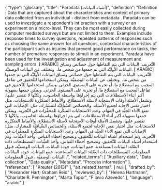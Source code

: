 {
    "type": "glossary",
    "title": "Paradata (أشباه البيانات)",
    "definition": "Definition : Data that are captured about the characteristics and context of primary data collected from an individual - distinct from metadata . Paradata can be used to investigate a respondent’s int eraction with a survey or an experiment on a micro-level. They can be most easily collected during computer mediated surveys but are not limited to them. Examples include response times to survey questions, repeated patterns of responses such as choosing the same answer for all questions, contextual characteristics of the participant such as injuries that prevent good performance on tasks, the number of premature responses to stimuli in an experiment. Paradata have been used for the investigation and adjustment of measurement and sampling errors. [:ARABIC] التَّعريف: البيانات التي يتم التقاطها حول خصائص وسياق البيانات الأوليَّة التي تم جمعها من شخص ما،  وتختلف عن البيانات الوصفيَّة. [:ARABIC] التَّعريف: البيانات التي يتم التقاطها حول خصائص وسياق البيانات الأوليَّة التي تم جمعها من شخص ما،  وتختلف عن البيانات الوصفيَّة. ويمكن استخدامها للتَّحقيق في تفاعل المجيب مع استطلاع ما، أو تجربة على المستوى الجزئي. ويمكن استخدامها للتَّحقيق في تفاعل المجيب مع استطلاع ما، أو تجربة على المستوى الجزئي. ويمكن جمعها بسهولة أكبر أثناء الاستطلاعات التي يتم إجراؤها بواسطة الحاسوب، ولكنَّها لا تقتصر عليها. وتشمل الأمثلة أوقات الاستجابة لأسئلة الاستطلاع، والأنماط المتكرِّرة للاستجابات، مثل اختيار نفس الإجابة لجميع الأسئلة، والخصائص السِّياقيَّة للمشارك، مثل: الإصابات التي تمنع الأداء الجيِّد في المهام، وعدد الاستجابات المبكِّرة للمحفِّزات في التَّجربة. ويمكن جمعها بسهولة أكبر أثناء الاستطلاعات التي يتم إجراؤها بواسطة الحاسوب، ولكنَّها لا تقتصر عليها. وتشمل الأمثلة أوقات الاستجابة لأسئلة الاستطلاع، والأنماط المتكرِّرة للاستجابات، مثل اختيار نفس الإجابة لجميع الأسئلة، والخصائص السِّياقيَّة للمشارك، مثل: الإصابات التي تمنع الأداء الجيِّد في المهام، وعدد الاستجابات المبكِّرة للمحفِّزات في التَّجربة. وتم استخدام أشباه البيانات للتَّحقيق، وتصحيح أخطاء القياس، وأخذ العيِّنات. وتم استخدام أشباه البيانات للتَّحقيق، وتصحيح أخطاء القياس، وأخذ العيِّنات. المصطلحات ذات الصِّلة: البيانات المساعدة، جمع البيانات، جودة البيانات، البيانات الوصفيَّة، قبول المعلومات. المصطلحات ذات الصِّلة:  البيانات المساعدة، جمع البيانات، جودة البيانات، البيانات الوصفيَّة ، قبول المعلومات .",
    "related_terms": [
        "Auxiliary data",
        "Data collection",
        "Data quality",
        "Metadata",
        "Process information"
    ],
    "references": [
        "Kreuter (2013)"
    ],
    "alt_related_terms": [
        null
    ],
    "drafted_by": [
        "Alexander Hart; Graham Reid"
    ],
    "reviewed_by": [
        "Helena Hartmann",
        "Charlotte R. Pennington",
        "Marta Topor",
        "F lávio Azevedo"
    ],
    "language": "arabic"
}